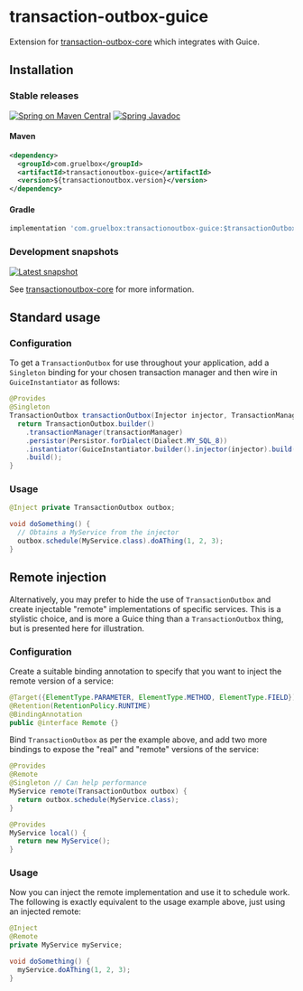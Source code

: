 # transaction-outbox-guice

Extension for [transaction-outbox-core](../README.md) which integrates with Guice.

## Installation

### Stable releases

[![Spring on Maven Central](https://maven-badges.herokuapp.com/maven-central/com.gruelbox/transactionoutbox-guice/badge.svg)](https://maven-badges.herokuapp.com/maven-central/com.gruelbox/transactionoutbox-guice)
[![Spring Javadoc](https://www.javadoc.io/badge/com.gruelbox/transactionoutbox-guice.svg?color=blue)](https://www.javadoc.io/doc/com.gruelbox/transactionoutbox-guice)

#### Maven
```xml
<dependency>
  <groupId>com.gruelbox</groupId>
  <artifactId>transactionoutbox-guice</artifactId>
  <version>${transactionoutbox.version}</version>
</dependency>
```
#### Gradle
```groovy
implementation 'com.gruelbox:transactionoutbox-guice:$transactionOutboxVersion'
```

### Development snapshots

[![Latest snapshot](https://img.shields.io/github/v/tag/gruelbox/transaction-outbox?label=snapshot&sort=semver)](#development-snapshots)

See [transactionoutbox-core](../README.md) for more information.

## Standard usage

### Configuration
To get a `TransactionOutbox` for use throughout your application, add a `Singleton` binding for your chosen transaction manager and then wire in `GuiceInstantiator` as follows:

```java
@Provides
@Singleton
TransactionOutbox transactionOutbox(Injector injector, TransactionManager transactionManager) {
  return TransactionOutbox.builder()
    .transactionManager(transactionManager)
    .persistor(Persistor.forDialect(Dialect.MY_SQL_8))
    .instantiator(GuiceInstantiator.builder().injector(injector).build())
    .build();
}
```
### Usage
```java
@Inject private TransactionOutbox outbox;

void doSomething() {
  // Obtains a MyService from the injector
  outbox.schedule(MyService.class).doAThing(1, 2, 3);
}
```


## Remote injection

Alternatively, you may prefer to hide the use of `TransactionOutbox` and create injectable "remote" implementations of specific services. This is a stylistic choice, and is more a Guice thing than a `TransactionOutbox` thing, but is presented here for illustration.

### Configuration
Create a suitable binding annotation to specify that you want to inject the remote version of a service:

```java
@Target({ElementType.PARAMETER, ElementType.METHOD, ElementType.FIELD})
@Retention(RetentionPolicy.RUNTIME)
@BindingAnnotation
public @interface Remote {}
```
Bind `TransactionOutbox` as per the example above, and add two more bindings to expose the "real" and "remote" versions of the service:
```java
@Provides
@Remote
@Singleton // Can help performance
MyService remote(TransactionOutbox outbox) {
  return outbox.schedule(MyService.class);
}

@Provides
MyService local() {
  return new MyService();
}
```
### Usage
Now you can inject the remote implementation and use it to schedule work. The following is exactly equivalent to the usage example above, just using an injected remote:
```java
@Inject
@Remote
private MyService myService;

void doSomething() {
  myService.doAThing(1, 2, 3);
}
```
